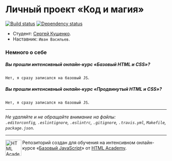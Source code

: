 # Личный проект «Код и магия»

[![Build status][travis-image]][travis-url]
[![Dependency status][dependency-image]][dependency-url]

* Студент: [Сергей Кущенко](https://htmlacademy.ru/profile/id168757).
* Наставник: `Иван Васильев`.

### Немного о себе

##### Вы прошли интенсивный онлайн-курс «Базовый HTML и CSS»?
`Нет, я сразу записался на базовый JS`.

##### Вы прошли интенсивный онлайн-курс «Продвинутый HTML и CSS»?
`Нет, я сразу записался на базовый JS`.

---

_Не удаляйте и не обращайте внимание на файлы:_<br>
_`.editorconfig`, `.eslintignore`, `.eslintrc`, `.gitignore`, `.travis.yml`, `Makefile`, `package.json`._

---

<a href="https://htmlacademy.ru/js_intensive"><img align="left" width="50" height="50" title="HTML Academy" src="https://up.htmlacademy.ru/static/img/intensive/javascript/logo-for-github.svg"></a>

Репозиторий создан для обучения на интенсивном онлайн-курсе «[Базовый JavaScript](https://htmlacademy.ru/js_intensive)» от [HTML Academy](https://htmlacademy.ru).

[travis-image]: https://travis-ci.org/js-htmlacademy/168757-code-and-magick.svg?branch=master
[travis-url]: https://travis-ci.org/js-htmlacademy/168757-code-and-magick
[dependency-image]: https://david-dm.org/js-htmlacademy/168757-code-and-magick.svg?style=flat-square
[dependency-url]: https://david-dm.org/js-htmlacademy/168757-code-and-magick
